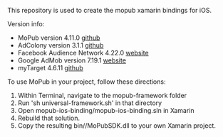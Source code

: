 This repository is used to create the mopub xamarin bindings for iOS.

Version info:
* MoPub version 4.11.0 [github](https://github.com/mopub/mopub-ios-sdk)
* AdColony version 3.1.1 [github](https://github.com/AdColony/AdColony-iOS-SDK)
* Facebook Audience Network 4.22.0 [website](https://developers.facebook.com/docs/ios)
* Google AdMob version 7.19.1 [website](https://firebase.google.com/docs/admob/ios/download)
* myTarget 4.6.11 [github](https://github.com/myTargetSDK/mytarget-ios/releases)

To use MoPub in your project, follow these directions:

1. Within Terminal, navigate to the mopub-framework folder
2. Run 'sh universal-framework.sh' in that directory
3. Open mopub-ios-binding/mopub-ios-binding.sln in Xamarin
4. Rebuild that solution.
5. Copy the resulting bin/<BuildType>/MoPubSDK.dll to your own Xamarin project.